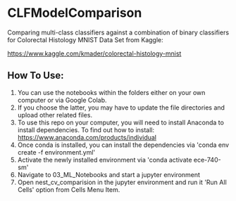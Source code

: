 # CLFModelComparison

Comparing multi-class classifiers against a combination of binary classifiers for Colorectal Histology MNIST Data Set from Kaggle:

https://www.kaggle.com/kmader/colorectal-histology-mnist

## How To Use:

1. You can use the notebooks within the folders either on your own computer or via Google Colab. 
2. If you choose the latter, you may have to update the file directories and upload other related files. 
3. To use this repo on your computer, you will need to install Anaconda to install dependencies. To find out how to install: https://www.anaconda.com/products/individual
4. Once conda is installed, you can install the dependencies via 'conda env create -f environment.yml'
5. Activate the newly installed environment via 'conda activate ece-740-sm'
6. Navigate to 03_ML_Notebooks and start a jupyter environment
7. Open nest_cv_comparision in the jupyter environment and run it 'Run All Cells' option from Cells Menu Item. 

